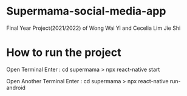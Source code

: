 # Supermama-social-media-app
Final Year Project(2021/2022) of Wong Wai Yi and Cecelia Lim Jie Shi

# How to run the project
Open Terminal 
Enter : cd supermama > npx react-native start 

Open Another Terminal 
Enter : cd supermama > npx react-native run-android

